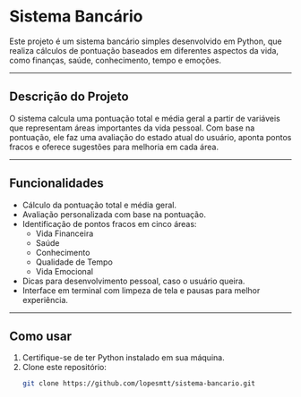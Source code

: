 # Sistema Bancário

Este projeto é um sistema bancário simples desenvolvido em Python, que realiza cálculos de pontuação baseados em diferentes aspectos da vida, como finanças, saúde, conhecimento, tempo e emoções.

---

## Descrição do Projeto

O sistema calcula uma pontuação total e média geral a partir de variáveis que representam áreas importantes da vida pessoal. Com base na pontuação, ele faz uma avaliação do estado atual do usuário, aponta pontos fracos e oferece sugestões para melhoria em cada área.

---

## Funcionalidades

- Cálculo da pontuação total e média geral.
- Avaliação personalizada com base na pontuação.
- Identificação de pontos fracos em cinco áreas:
  - Vida Financeira
  - Saúde
  - Conhecimento
  - Qualidade de Tempo
  - Vida Emocional
- Dicas para desenvolvimento pessoal, caso o usuário queira.
- Interface em terminal com limpeza de tela e pausas para melhor experiência.

---

## Como usar

1. Certifique-se de ter Python instalado em sua máquina.
2. Clone este repositório:
   ```bash
   git clone https://github.com/lopesmtt/sistema-bancario.git

